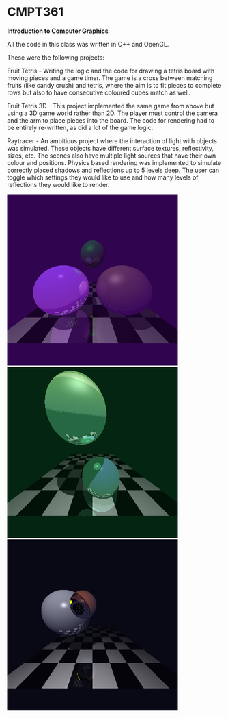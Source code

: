 # CMPT361
**Introduction to Computer Graphics**

All the code in this class was written in C++ and OpenGL.

These were the following projects:

Fruit Tetris - Writing the logic and the code for drawing a tetris board with moving pieces and a game timer. The game is a cross between matching fruits (like candy crush) and tetris, where the aim is to fit pieces to complete rows but also to have consecutive coloured cubes match as well.

Fruit Tetris 3D - This project implemented the same game from above but using a 3D game world rather than 2D. The player must control the camera and the arm to place pieces into the board. The code for rendering had to be entirely re-written, as did a lot of the game logic. 

Raytracer - An ambitious project where the interaction of light with objects was simulated. These objects have different surface textures, reflectivity, sizes, etc. The scenes also have multiple light sources that have their own colour and positions. Physics based rendering was implemented to simulate correctly placed shadows and reflections up to 5 levels deep. The user can toggle which settings they would like to use and how many levels of reflections they would like to render. 

![image 1](S1.bmp)
![image 2](S2.bmp)
![image 3](S3.bmp)
